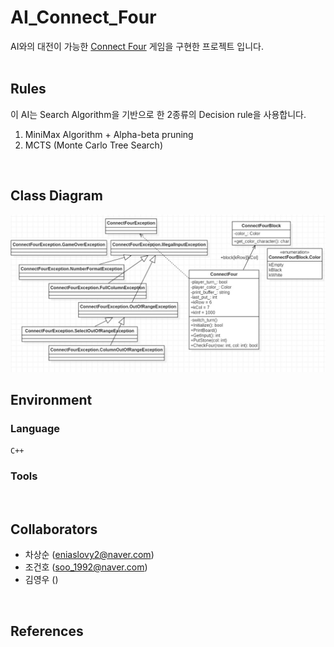 # AI_Connect_Four
AI와의 대전이 가능한 [Connect Four](https://en.wikipedia.org/wiki/Connect_Four) 게임을 구현한 프로젝트 입니다.
<br><br>



## Rules
이 AI는 Search Algorithm을 기반으로 한 2종류의 Decision rule을 사용합니다.<br>
1. MiniMax Algorithm + Alpha-beta pruning
2. MCTS (Monte Carlo Tree Search)
<br>

## Class Diagram
![class_diagram](/C4Project/Info/c4_class_diagram.jpg)
<br>

## Environment
### Language
<code>C++</code>
<br>

### Tools
<br>

## Collaborators
+ 차상순 (<eniaslovy2@naver.com>)
+ 조건호 (<soo_1992@naver.com>)
+ 김영우 ()
<br>

## References

<br>
